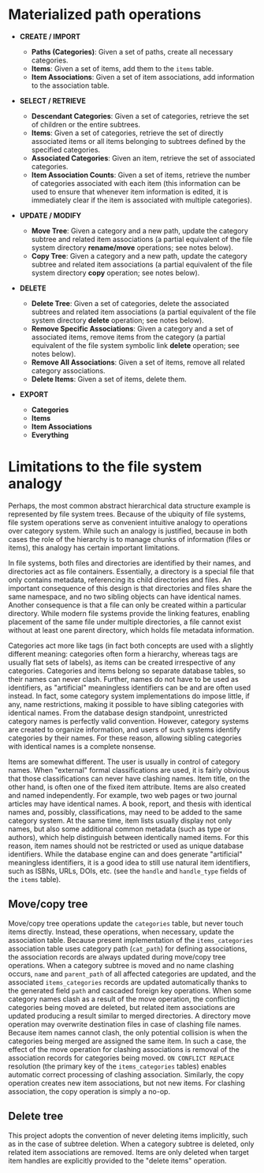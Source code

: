 # Materialized path operations

- **CREATE / IMPORT**
  - **Paths (Categories)**: Given a set of paths, create all necessary categories.
  - **Items**: Given a set of items, add them to the `items` table.
  - **Item Associations**: Given a set of item associations, add information to the association table.

- **SELECT / RETRIEVE**
  - **Descendant Categories**: Given a set of categories, retrieve the set of children or the entire subtrees.
  - **Items**: Given a set of categories, retrieve the set of directly associated items or all items belonging to subtrees defined by the specified categories.
  - **Associated Categories**: Given an item, retrieve the set of associated categories.
  - **Item Association Counts**: Given a set of items, retrieve the number of categories associated with each item (this information can be used to ensure that whenever item information is edited, it is immediately clear if the item is associated with multiple categories).

- **UPDATE / MODIFY**
  - **Move Tree**: Given a category and a new path, update the category subtree and related item associations (a partial equivalent of the file system directory **rename/move** operations; see notes below).
  - **Copy Tree**: Given a category and a new path, update the category subtree and related item associations (a partial equivalent of the file system directory **copy** operation; see notes below).

- **DELETE**
  - **Delete Tree**: Given a set of categories, delete the associated subtrees and related item associations (a partial equivalent of the file system directory **delete** operation; see notes below).
  - **Remove Specific Associations**: Given a category and a set of associated items, remove items from the category (a partial equivalent of the file system symbolic link **delete** operation; see notes below).
  - **Remove All Associations**: Given a set of items, remove all related category associations.
  - **Delete Items**: Given a set of items, delete them.

- **EXPORT**
  - **Categories**
  - **Items**
  - **Item Associations**
  - **Everything**

# Limitations to the file system analogy

Perhaps, the most common abstract hierarchical data structure example is represented by file system trees. Because of the ubiquity of file systems, file system operations serve as convenient intuitive analogy to operations over category system. While such an analogy is justified, because in both cases the role of the hierarchy is to manage chunks of information (files or items), this analogy has certain important limitations. 

In file systems, both files and directories are identified by their names, and directories act as file containers. Essentially, a directory is a special file that only contains metadata, referencing its child directories and files. An important consequence of this design is that directories and files share the same namespace, and no two sibling objects can have identical names. Another consequence is that a file can only be created within a particular directory. While modern file systems provide the linking features, enabling placement of the same file under multiple directories, a file cannot exist without at least one parent directory, which holds file metadata information.

Categories act more like tags (in fact both concepts are used with a slightly different meaning: categories often form a hierarchy, whereas tags are usually flat sets of labels), as items can be created irrespective of any categories. Categories and items belong so separate database tables, so their names can never clash. Further, names do not have to be used as identifiers, as "artificial" meaningless identifiers can be and are often used instead. In fact, some category system implementations do impose little, if any, name restrictions, making it possible to have sibling categories with identical names. From the database design standpoint, unrestricted category names is perfectly valid convention. However, category systems are created to organize information, and users of such systems identify categories by their names. For these reason, allowing sibling categories with identical names is a complete nonsense.

Items are somewhat different. The user is usually in control of category names. When "external" formal classifications are used, it is fairly obvious that those classifications can never have clashing names. Item title, on the other hand, is often one of the fixed item attribute. Items are also created and named independently. For example, two web pages or two journal articles may have identical names. A book, report, and thesis with identical names and, possibly, classifications, may need to be added to the same category system. At the same time, item lists usually display not only names, but also some additional common metadata (such as type or authors), which help distinguish between identically named items. For this reason, item names should not be restricted or used as unique database identifiers. While the database engine can and does generate "artificial" meaningless identifiers, it is a good idea to still use natural item identifiers, such as ISBNs, URLs, DOIs, etc. (see the `handle` and `handle_type` fields of the `items` table).

## Move/copy tree

Move/copy tree operations update the `categories` table, but never touch items directly. Instead, these operations, when necessary, update the association table. Because present implementation of the `items_categories` association table uses category path (`cat_path`) for defining associations, the association records are always updated during move/copy tree operations. When a category subtree is moved and no name clashing occurs, `name` and `parent_path` of all affected categories are updated, and the associated `items_categories` records are updated automatically thanks to the generated field `path` and cascaded foreign key operations. When some category names clash as a result of the move operation, the conflicting categories being moved are deleted, but related item associations are updated producing a result similar to merged directories. A directory move operation may overwrite destination files in case of clashing file names. Because item names cannot clash, the only potential collision is when the categories being merged are assigned the same item. In such a case, the effect of the move operation for clashing associations is removal of the association records for categories being moved. `ON CONFLICT REPLACE` resolution (the primary key of the `items_categories` tables) enables automatic correct processing of clashing association. Similarly, the copy operation creates new item associations, but not new items. For clashing association, the copy operation is simply a no-op.

## Delete tree

This project adopts the convention of never deleting items implicitly, such as in the case of subtree deletion. When a category subtree is deleted, only related item associations are removed. Items are only deleted when target item handles are explicitly provided to the "delete items" operation.